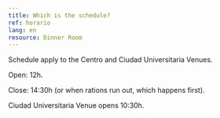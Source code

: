 ```yaml
---
title: Which is the schedule?
ref: horario
lang: en
resource: Dinner Room
---
```



Schedule apply to the Centro and Ciudad Universitaria Venues.

Open: 12h.

Close: 14:30h (or when rations run out, which happens first).

Ciudad Universitaria Venue opens 10:30h.
